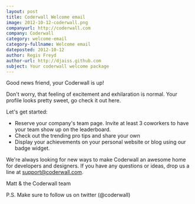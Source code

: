```yaml
---
layout: post
title: Coderwall Welcome email
image: 2012-10-12-coderwall.png
companyurl: http://coderwall.com
company: Coderwall
category: welcome-email
category-fullname: Welcome email
dateposted: 2012-10-12
author: Regis Freyd
author-url: http://djaiss.github.com
subject: Your coderwall welcome package
---
```


Good news friend, your Coderwall is up!


Don't worry, that feeling of excitement and exhilaration is normal. Your profile looks pretty sweet, go check it out here.

Let's get started:

* Reserve your company's team page. Invite at least 3 coworkers to have your team show up on the leaderboard.
* Check out the trending pro tips and share your own
* Display your achievements on your personal website or blog using our badge widget.

We're always looking for new ways to make Coderwall an awesome home for developers and designers. If you have any questions or ideas, drop us a line at support@coderwall.com.

Matt & the Coderwall team

P.S. Make sure to follow us on twitter (@coderwall)
